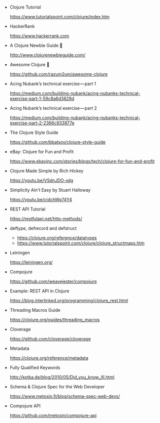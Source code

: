 - Clojure Tutorial
  
  https://www.tutorialspoint.com/clojure/index.htm

- HackerRank

  https://www.hackerrank.com

- A Clojure Newbie Guide :purple_heart:

  http://www.clojurenewbieguide.com/

- Awesome Clojure :purple_heart:

  https://github.com/razum2um/awesome-clojure

- Acing Nubank’s technical exercise — part 1

  https://medium.com/building-nubank/acing-nubanks-technical-exercise-part-1-59c8a6d3829d

- Acing Nubank’s technical exercise — part 2

  https://medium.com/building-nubank/acing-nubanks-technical-exercise-part-2-2366c933977e

- The Clojure Style Guide

  https://github.com/bbatsov/clojure-style-guide

- eBay: Clojure for Fun and Profit

  https://www.ebayinc.com/stories/blogs/tech/clojure-for-fun-and-profit

- Clojure Made Simple by Rich Hickey
  
  https://youtu.be/VSdnJDO-xdg

- Simplicity Ain't Easy by Stuart Halloway

  https://youtu.be/cidchWg74Y4

- REST API Tutorial

  https://restfulapi.net/http-methods/

- deftype, defrecord and defstruct

  - https://clojure.org/reference/datatypes
  - https://www.tutorialspoint.com/clojure/clojure_structmaps.htm

- Leiningen

  https://leiningen.org/

- Compojure

  https://github.com/weavejester/compojure

- Example: REST API in Clojure

  https://blog.interlinked.org/programming/clojure_rest.html

- Threading Macros Guide

  https://clojure.org/guides/threading_macros

- Cloverage

  https://github.com/cloverage/cloverage

- Metadata

  https://clojure.org/reference/metadata

- Fully Qualified Keywords

  http://kotka.de/blog/2010/05/Did_you_know_III.html

- Schema & Clojure Spec for the Web Developer

  https://www.metosin.fi/blog/schema-spec-web-devs/

- Compojure API

  https://github.com/metosin/compojure-api
